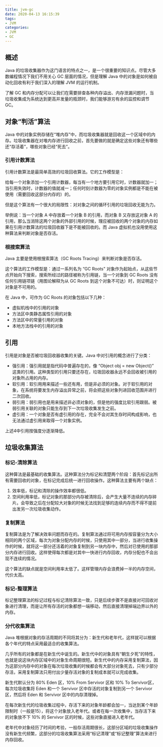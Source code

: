 ```yaml
---
title: jvm-gc
date: 2020-04-13 16:15:39
tags:
- JVM
categories:
- JVM
- GC
---
```


## 概述  

Java 的垃圾收集器作为这门语言的特点之一，是一个很重要的知识点。尽管大多数编程情况下我们不用关心 GC 层面的情况，但是理解 Java 中的对象是如何被自动化回收有利于我们深入的理解 JVM 的运行机制。  

了解 GC 和内存分配可以让我们在需要排查各种内存溢出、内存泄漏问题时，当垃圾收集成为系统达到更高并发量的瓶颈时，我们能够游刃有余的监控和调节 GC。 


## 对象“判活”算法

Java 中的对象实例存储在“堆内存”中，而垃圾收集器就是回收这一个区域中的内存。垃圾收集器在对堆内存进行回收之前，首先要做的就是确定这些对象还有哪些还“存活着”，哪些对象已经“死去”。  

### 引用计数算法  

引用计数算法是最简单高效的垃圾回收算法。它的工作模型是：  

给每一个对象添加一个引用计数器，每当有一个地方要引用它时，计数器就加一；当引用失效时，计数器的值就减一；任何时刻计数器为零的对象实例都是不能在被使用（需要回收这部分内存的）的。  

但是这个算法有一个很大的局限性：对对象之间的循环引用的垃圾回收无能为力。  

举例说：当一个对象 A 中存放着一个对象 B 的引用，而对象 B 又存放这对象 A 的引用，那么当消除这两个对象的外部引用的时候，理应被回收的两个对象的内存如果在引用计数算法的垃圾回收器下是不能被回收的。而 Java 虚拟机也没用使用这种算法来判断对象是否存活。  

### 根搜索算法  

Java 主要是使用根搜索算法（GC Roots Tracing）来判断对象是否存活。  

这个算法的工作模型是：通过一系列名为 “GC Roots" 对象作为起始点，从这些节点开始向下搜索，搜索所经过的路径被称为引用链，当一个对象到 GC Roots 没有任何引用链项链（用图论解释为从 GC Roots 到这个对象不可达）时，则证明这个对象是不可用的。  

在 Java 中，可作为 GC Roots 的对象包括以下几种：  

- 虚拟机栈中的引用的对象
- 方法区中类静态属性引用的对象
- 方法区中的常量引用的对象
- 本地方法栈中的引用的对象  

## 引用 

引用是对象是否被垃圾回收器收集的关键。Java 中对引用的概念进行了分类：  

- 强引用：强引用就是指代码中普遍存在的，像 “Object obj = new Object()” 这类的引用。这种类型的引用只要还存在，垃圾回收器永远不会回收被引用的对象所占用的内存。  
- 软引用：软引用用来描述一些还有用，但是非必须的对象。对于软引用的对象，在系统将要发生内存溢出异常之前，将会把这些对象列进回收范围并进行二次回收。
- 弱引用：弱引用也是用来描述非必须对象的，但是他的强度比软引用跟弱。被弱引用关联的对象只能生存到下一次垃圾收集发生之前。
- 虚引用：一个对象是否有虚引用的存在，完全不会对其生存时间构成影响，也无法通过虚引用来取得一个对象实例。

上述4中引用按强度分逐渐降低。   

## 垃圾收集算法  

### 标记-清除算法

这种算法是最基础的收集算法。这种算法分为标记和清楚两个阶段：首先标记出所有需要回收的对象，在标记完成后统一进行回收操作。这种算法主要有两个缺点：  

1. 效率低，标记和清除的操作效率都很低。
2. 空间利用率低，标记对象的那部分内存被清除后，会产生大量不连续的内存碎片。会导致之后在分配较大对象的时候无法找到足够的连续内存而不得不提前出发另一次垃圾收集动作。

### 复制算法  

复制算法是为了解决效率问题而存在的。复制算法通过将可用内存按容量分为大小相同的两个区域，每次为对象分配内存的时候，只使用其中一部分，当进行收集操作的时候，就将这一部分还活着的对象复制到另一块内存中，然后对已使用的那部分内存进行回收。这样使得每次都是对其中一快进行内存回收，内存分配也不会出现不连续的情况。  

这个算法的缺点就是空间利用率太低了。这样管理内存会浪费掉一半的内存空间，代价太高。

### 标记-整理算法  

标记整理算法的标记过程与标记清除算法一致，只是后续步骤不是直接对可回收对象进行清理，而是让所有存活的对象都想一端移动，然后直接清理掉端边界以外的内存。

### 分代收集算法  

Java 堆根据对象的存活周期的不同将其分为：新生代和老年代，这样就可以根据各个年代的特点采用最适合的收集算法。  

几乎所有的对象都是在新生代中诞生的。新生代中的对象具有“朝生夕死”的特性，也就是说这块内存区域中的对象生命周期很短。新生代中的内存采用复制算法，因为这部分内存中的对象在每次垃圾收集的时候都会有大部分对象死去，只有少部分存活，采用复制算法只用付出少量存活对象的复制成本就可以完成收集。  

新生代默认分为 80% Eden 区，10% From Servivor 区和 10% To Servivor区，每次垃圾收集将 Eden 和一个 Servivor 区中存活的对象复制到另一个 Servivor 区，然后将 Eden 和 Servivor 区中的内存清理掉。  

在每次新生代的垃圾收集过程中，存活下来的对象年龄都会加一，当达到某个年龄限制时（一般是15），将这个对象放入老年代。或者在每一次收集中，当存活下来的对象放不下 10% 的 Servivor 区的时候，这些对象直接进入老年代。  

老年代中对象经历了时间的考验，一般存活周期很长，这部分区域的垃圾收集操作没有新生代频繁，这部分的垃圾收集算法采用“标记清理”或“标记整理”算法来进行内存回收。